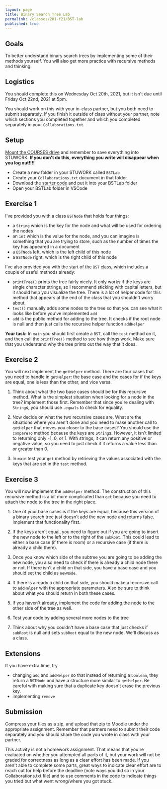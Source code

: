 ```yaml
---
layout: page
title: Binary Search Tree Lab
permalink: /classes/201-f21/BST-lab
published: true
---
```


## Goals
To better understand binary search trees by implementing some of their methods yourself. You will also get more practice with recursive methods and thinking.

## Logistics
You should complete this on Wednesday Oct 20th, 2021, but it isn't due until Friday Oct 22nd, 2021 at 5pm. 

You should work on this with your in-class partner, but you both need to submit separately. 
If you finish it outside of class without your partner, note which sections you completed together and which you completed separately in your `Collaborations.txt`.

## Setup
[Mount the COURSES drive](https://wiki.carleton.edu/pages/viewpage.action?spaceKey=carl&title=CS+111+and+201+workflow+in+CS+labs) and remember to save everything into STUWORK. **If you don't do this, everything you write will disappear when you log out!!!!**
* Create a new folder in your STUWORK called `BSTLab`
* Create your `Collaborations.txt` document in that folder
* Download the [starter code](/classes/201-f21/BST-Starter.zip) and put it into your BSTLab folder
* Open your BSTLab folder in VSCode
 

## Exercise 1
I've provided you with a class `BSTNode` that holds four things:
* a `String` which is the key for the node and what will be used for ordering the nodes
* an `int` which is the value for the node, and you can imagine is something that you are trying to store, such as the number of times the key has appeared in a document
* a `BSTNode` left, which is the left child of this node
* a `BSTNode` right, which is the right child of this node

I've also provided you with the start of the `BST` class, which includes a couple of useful methods already:
* `printTree()` prints the tree fairly nicely. It only works if the keys are single character strings, so I recommend sticking with capital letters, but it should help you visualize the tree. There is a lot of helper code for this method that appears at the end of the class that you shouldn't worry about.
* `test()` manually adds some nodes to the tree so that you can see what it looks like before you've implemented `add`
* `add` is the public method for adding to the tree. It checks if the root node is null and then just calls the recursive helper function `addHelper`

**Your task:** In `main` you should first create a `BST`, call the `test` method on it, and then call the `printTree()` method to see how things work. Make sure that you understand why the tree prints out the way that it does.

## Exercise 2
You will next implement the `getHelper` method.
There are four cases that you need to handle in `getHelper`: the base case and the cases for if the keys are equal, one is less than the other, and vice versa.

1. Think about what the two base cases should be for this recursive method. What is the simplest situation when looking for a node in the tree? Implement those first. Remember that since you're dealing with `String`s, you should use `.equals` to check for equality.

2. Now decide on what the two recursive cases are. What are the situations where you aren't done and you need to make another call to `getHelper` that moves you closer to the base cases? You should use the `compareTo` method because the keys are `String`s. However, it isn't limited to returning only -1, 0, or 1. With strings, it can return any positive or negative value, so you need to just check if it returns a value less than or greater than 0. 

3. In `main` test your `get` method by retrieving the values associated with the keys that are set in the `test` method.

## Exercise 3
You will now implement the `addHelper` method.
The construction of this recursive method is a bit more complicated than `get` because you need to attach the node to the tree in the right place.
 
1.  One of your base cases is if the keys are equal, because this version of a binary search tree just doesn't add the new node and returns false. Implement that functionality first.

2. If the keys aren't equal, you need to figure out if you are going to insert the new node to the left or to the right of the `subRoot`. This could lead to either a base case (if there is room) or a recursive case (if there is already a child there).

3. Once you know which side of the subtree you are going to be adding the new node, you also need to check if there is already a child node there or not. If there isn't a child on that side, you have a base case and you should set the child as `newNode`. 

4. If there is already a child on that side, you should make a recursive call to `addHelper` with the appropriate parameters. Also be sure to think about what you should return in both these cases.

5. If you haven't already, implement the code for adding the node to the other side of the tree as well.

6. Test your code by adding several more nodes to the tree

7. Think about why you couldn't have a base case that just checks if `subRoot` is null and sets `subRoot` equal to the new node. We'll discuss as a class.

## Extensions
If you have extra time, try
* changing `add` and `addHelper` so that instead of returning a `boolean`, they return a `BSTNode` and have a structure more similar to `getHelper`. Be careful with making sure that a duplicate key doesn't erase the previous key.
* implementing `remove`

## Submission
Compress your files as a zip, and upload that zip to Moodle under the appropriate assignment.
Remember that partners need to submit their code separately and you should share the code you wrote in class with your partner.

This activity is not a homework assignment. That means that you're evaluated on whether you attempted all parts of it, but your work will not be graded for correctness as long as a clear effort has been made. If you aren't able to complete some parts, great ways to indicate clear effort are to reach out for help before the deadline (note ways you did so in your Collaborations.txt file) and to use comments in the code to indicate things you tried but what went wrong/where you got stuck.

